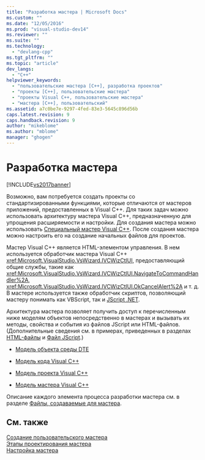 ```yaml
---
title: "Разработка мастера | Microsoft Docs"
ms.custom: ""
ms.date: "12/05/2016"
ms.prod: "visual-studio-dev14"
ms.reviewer: ""
ms.suite: ""
ms.technology: 
  - "devlang-cpp"
ms.tgt_pltfrm: ""
ms.topic: "article"
dev_langs: 
  - "C++"
helpviewer_keywords: 
  - "пользовательские мастера [C++], разработка проектов"
  - "проекты [C++], пользовательские мастера"
  - "проекты Visual C++, пользовательские мастера"
  - "мастера [C++], пользовательский"
ms.assetid: a7c0be7e-9297-4fed-83e3-5645c896d56b
caps.latest.revision: 9
caps.handback.revision: 9
author: "mikeblome"
ms.author: "mblome"
manager: "ghogen"
---
```

# Разработка мастера
[!INCLUDE[vs2017banner](../assembler/inline/includes/vs2017banner.md)]

Возможно, вам потребуется создать проекты со стандартизированными функциями, которые отличаются от мастеров приложений, предоставленных в Visual C\+\+.  Для таких задач можно использовать архитектуру мастера Visual C\+\+, предназначенную для упрощения расширяемости и настройки.  Для создания мастера можно использовать [Специальный мастер Visual C\+\+](../ide/creating-a-custom-wizard.md).  После создания мастера можно настроить его на создание начальных файлов для проектов.  
  
 Мастер Visual C\+\+ является HTML\-элементом управления.  В нем используется обработчик мастера Visual C\+\+ <xref:Microsoft.VisualStudio.VsWizard.IVCWizCtlUI>, предоставляющий общие службы, такие как <xref:Microsoft.VisualStudio.VsWizard.IVCWizCtlUI.NavigateToCommandHandler%2A>, <xref:Microsoft.VisualStudio.VsWizard.IVCWizCtlUI.OkCancelAlert%2A> и т. д.  В мастере используется также обработчик скриптов, позволяющий мастеру понимать как VBScript, так и [JScript .NET](http://msdn.microsoft.com/ru-ru/c7e636ee-c10f-45b1-85ec-fe2daca30bf5).  
  
 Архитектура мастера позволяет получить доступ к перечисленным ниже моделям объектов непосредственно в мастерах и вызывать их методы, свойства и события из файлов JScript или HTML\-файлов.  \(Дополнительные сведения см. в примерах, приведенных в разделах [HTML\-файлы](../ide/html-files.md) и [Файл JScript](../ide/jscript-file.md).\)  
  
-   [Модель объекта среды DTE](../Topic/Extending%20the%20Visual%20Studio%20Environment.md)  
  
-   [Модель кода Visual C\+\+](http://msdn.microsoft.com/ru-ru/dd6452c2-1054-44a1-b0eb-639a94a1216b)  
  
-   [Модель проекта Visual C\+\+](http://msdn.microsoft.com/ru-ru/06c1bbd9-4c79-4f97-ad6d-2b1dea8ecd1f)  
  
-   [Модель мастера Visual C\+\+](http://msdn.microsoft.com/ru-ru/159395ac-33c7-47bf-ad42-4e1435ddc758)  
  
 Описание каждого элемента процесса разработки мастера см. в разделе [Файлы, создаваемые для мастера](../ide/files-created-for-your-wizard.md).  
  
## См. также  
 [Создание пользовательского мастера](../ide/creating-a-custom-wizard.md)   
 [Этапы проектирования мастера](../ide/steps-to-designing-a-wizard.md)   
 [Настройка мастера](../ide/customizing-your-wizard.md)